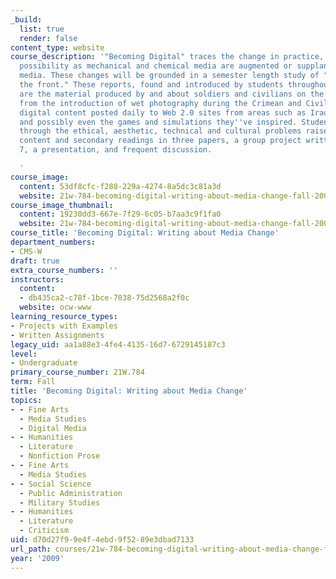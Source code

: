 ```yaml
---
_build:
  list: true
  render: false
content_type: website
course_description: '"Becoming Digital" traces the change in practice, theory and
  possibility as mechanical and chemical media are augmented or supplanted by digital
  media. These changes will be grounded in a semester length study of "reports from
  the front." These reports, found and introduced by students throughout the semester,
  are the material produced by and about soldiers and civilians on the battlefield
  from the introduction of wet photography during the Crimean and Civil Wars to contemporary
  digital content posted daily to Web 2.0 sites from areas such as Iraq and Afghanistan
  and possibly even the games and simulations they''ve inspired. Students will work
  through the ethical, aesthetic, technical and cultural problems raised by the primary
  content and secondary readings in three papers, a group project written with Inform
  7, a presentation, and frequent discussion.

  '
course_image:
  content: 53df8cfc-f288-229a-4274-8a5dc3c81a3d
  website: 21w-784-becoming-digital-writing-about-media-change-fall-2009
course_image_thumbnail:
  content: 19230dd3-667e-7f29-6c05-b7aa3c9f1fa0
  website: 21w-784-becoming-digital-writing-about-media-change-fall-2009
course_title: 'Becoming Digital: Writing about Media Change'
department_numbers:
- CMS-W
draft: true
extra_course_numbers: ''
instructors:
  content:
  - db435ca2-c78f-1bce-7038-75d2568a2f0c
  website: ocw-www
learning_resource_types:
- Projects with Examples
- Written Assignments
legacy_uid: aa1a88e3-4fe4-4135-16d7-6729145187c3
level:
- Undergraduate
primary_course_number: 21W.784
term: Fall
title: 'Becoming Digital: Writing about Media Change'
topics:
- - Fine Arts
  - Media Studies
  - Digital Media
- - Humanities
  - Literature
  - Nonfiction Prose
- - Fine Arts
  - Media Studies
- - Social Science
  - Public Administration
  - Military Studies
- - Humanities
  - Literature
  - Criticism
uid: d70d27f9-9e4f-4ebd-9f52-89e3dbad7133
url_path: courses/21w-784-becoming-digital-writing-about-media-change-fall-2009
year: '2009'
---
```

